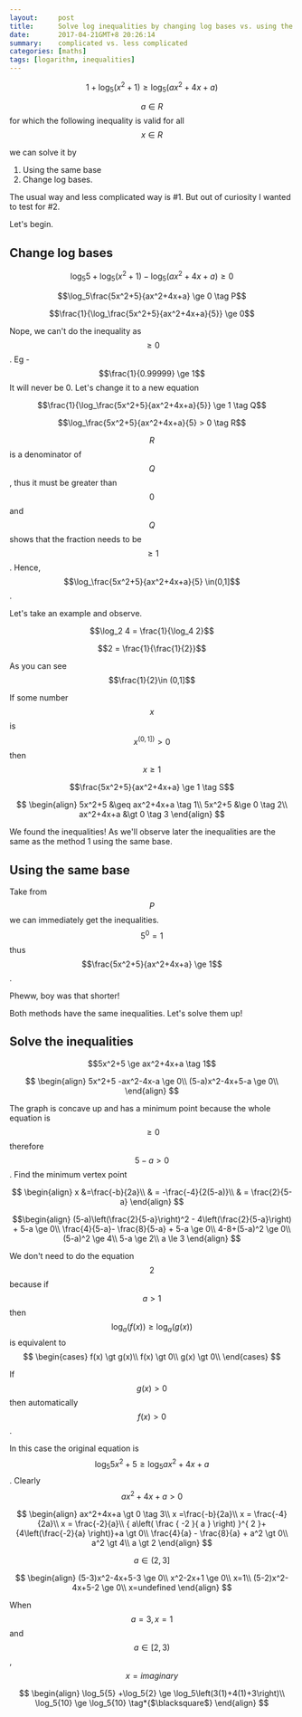 ```yaml
---
layout:     post
title:      Solve log inequalities by changing log bases vs. using the same base
date:       2017-04-21GMT+8 20:26:14
summary:    complicated vs. less complicated
categories: [maths]
tags: [logarithm, inequalities]
---
```

$$1+\log_5\left(x^2+1\right)\ge \log_5\left(ax^2+4x+a\right)$$

$$a \in R$$ for which the following inequality is valid for all $$x \in R$$

we can solve it by

1. Using the same base
2. Change log bases.

The usual way and less complicated way is #1. But out of curiosity I wanted to test for #2.

Let's begin.

## Change log bases

$$\log_5 5 + \log_5(x^2+1) - \log_5 (ax^2+4x+a) \ge 0$$

$$\log_5\frac{5x^2+5}{ax^2+4x+a} \ge 0 \tag P$$

$$\frac{1}{\log_\frac{5x^2+5}{ax^2+4x+a}{5}} \ge 0$$

Nope, we can't do the inequality as $$\ge 0$$. Eg - $$\frac{1}{0.99999} \ge 1$$ It will never be 0. Let's change it to a new equation

$$\frac{1}{\log_\frac{5x^2+5}{ax^2+4x+a}{5}} \ge 1 \tag Q$$

$$\log_\frac{5x^2+5}{ax^2+4x+a}{5} > 0 \tag R$$

$$R$$ is a denominator of $$Q$$, thus it must be greater than $$0$$ and $$Q$$ shows that the fraction needs to be $$\ge 1$$. Hence, $$\log_\frac{5x^2+5}{ax^2+4x+a}{5} \in(0,1]$$.

Let's take an example and observe.

$$\log_2 4 = \frac{1}{\log_4 2}$$

$$2 = \frac{1}{\frac{1}{2}}$$

As you can see $$\frac{1}{2}\in (0,1]$$

If some number $$x$$ is $$x^{(0,1])} > 0$$ then $$x \ge 1$$


$$\frac{5x^2+5}{ax^2+4x+a} \ge 1 \tag S$$

$$
\begin{align}
5x^2+5 &\geq ax^2+4x+a  \tag 1\\
5x^2+5 &\ge 0   \tag 2\\
ax^2+4x+a &\gt 0  \tag 3
\end{align}
$$

We found the inequalities! As we'll observe later the inequalities are the same as the method 1 using the same base.

## Using the same base

Take from $$P$$ we can immediately get the inequalities. $$5^0=1$$ thus $$\frac{5x^2+5}{ax^2+4x+a} \ge 1$$.

Pheww, boy was that shorter!

Both methods have the same inequalities. Let's solve them up!

## Solve the inequalities

$$5x^2+5 \ge ax^2+4x+a \tag 1$$

$$
\begin{align}
5x^2+5 -ax^2-4x-a \ge 0\\
(5-a)x^2-4x+5-a \ge 0\\
\end{align}
$$

The graph is concave up and has a minimum point because the whole equation is $$\ge 0$$ therefore $$5-a>0$$. Find the minimum vertex point

$$
\begin{align}
x &=\frac{-b}{2a}\\
& = -\frac{-4}{2(5-a)}\\
& = \frac{2}{5-a}
\end{align}
$$

$$\begin{align}
(5-a)\left(\frac{2}{5-a}\right)^2 - 4\left(\frac{2}{5-a}\right) + 5-a \ge 0\\
\frac{4}{5-a}- \frac{8}{5-a} + 5-a \ge 0\\
4-8+(5-a)^2 \ge 0\\
(5-a)^2 \ge 4\\
5-a \ge 2\\
a \le 3
\end{align}
$$

We don't need to do the equation $$2$$ because if $$a>1$$ then $$\log_a{(f(x))} \ge \log_a{(g(x))}$$ is equivalent to
$$
\begin{cases}
f(x) \gt g(x)\\
f(x) \gt 0\\
g(x) \gt 0\\
\end{cases}
$$

If $$g(x) \gt 0$$ then automatically $$f(x) \gt 0$$.

In this case the original equation is $$\log_5 5x^2+5 \ge \log_5 ax^2+4x+a$$. Clearly $$ax^2+4x+a \gt 0$$


$$
\begin{align}
ax^2+4x+a \gt 0  \tag 3\\
x =\frac{-b}{2a}\\
x = \frac{-4}{2a}\\
x = \frac{-2}{a}\\
{ a\left( \frac { -2 }{ a }  \right)  }^{ 2 }+ {4\left(\frac{-2}{a} \right)}+a \gt 0\\
\frac{4}{a} - \frac{8}{a} + a^2 \gt 0\\
a^2 \gt 4\\
a \gt 2
\end{align}
$$

$$a \in (2,3]$$

$$
\begin{align}
(5-3)x^2-4x+5-3 \ge 0\\
x^2-2x+1 \ge 0\\
x=1\\
(5-2)x^2-4x+5-2 \ge 0\\
x=undefined
\end{align}
$$

When $$a=3, x=1$$ and $$a \in [2, 3)$$ , $$ x=imaginary$$

$$
\begin{align}
\log_5{5} +\log_5{2} \ge \log_5\left(3(1)+4(1)+3\right)\\
\log_5{10} \ge \log_5{10} \tag*{$\blacksquare$}
\end{align}
$$













